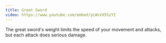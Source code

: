```yaml
---
title: Great Sword
video: https://www.youtube.com/embed/yLWsVX5SzYI
---
```


The great sword's weight limits the speed of your movement and attacks, but each attack does serious damage.
